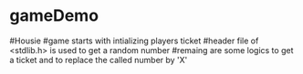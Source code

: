 # gameDemo
#Housie
#game starts with intializing players ticket
#header file of <stdlib.h> is used to get a random number
#remaing are some logics to get a ticket and to replace the called number by 'X'
